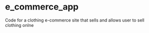 # e_commerce_app
Code for a clothing e-commerce site that sells and allows user to sell clothing onlne
